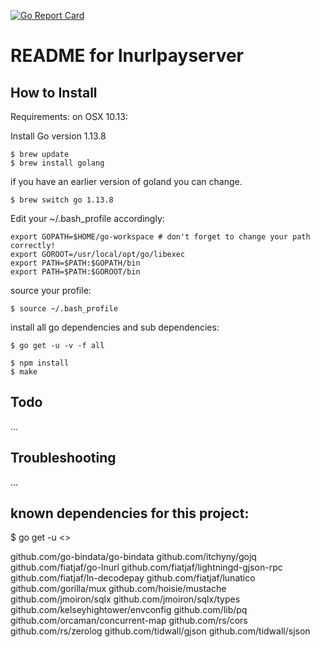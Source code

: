 [![Go Report Card](https://goreportcard.com/badge/github.com/thehapax/lnurlpayserver)](https://goreportcard.com/report/github.com/thehapax/lnurlpayserver)

# README for lnurlpayserver

## How to Install

Requirements: 
on OSX 10.13:

Install Go version 1.13.8
```
$ brew update
$ brew install golang
```
if you have an earlier version of goland you can change.
```
$ brew switch go 1.13.8
```

Edit your ~/.bash_profile accordingly:
```
export GOPATH=$HOME/go-workspace # don't forget to change your path correctly!
export GOROOT=/usr/local/opt/go/libexec
export PATH=$PATH:$GOPATH/bin
export PATH=$PATH:$GOROOT/bin
```
source your profile:
```
$ source ~/.bash_profile
```

install all go dependencies and sub dependencies:
```
$ go get -u -v -f all

$ npm install 
$ make
```

## Todo
...

## Troubleshooting
...

## known dependencies for this project:

$ go get -u <<dependencies>>

 github.com/go-bindata/go-bindata
 github.com/itchyny/gojq
 github.com/fiatjaf/go-lnurl
 github.com/fiatjaf/lightningd-gjson-rpc
 github.com/fiatjaf/ln-decodepay
 github.com/fiatjaf/lunatico
 github.com/gorilla/mux
 github.com/hoisie/mustache
 github.com/jmoiron/sqlx
 github.com/jmoiron/sqlx/types
 github.com/kelseyhightower/envconfig
 github.com/lib/pq
 github.com/orcaman/concurrent-map
 github.com/rs/cors
 github.com/rs/zerolog
 github.com/tidwall/gjson
 github.com/tidwall/sjson
